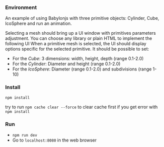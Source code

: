 ### Environment

An example of using Babylonjs with three primitive objects: Cylinder, Cube, IcoSphere and run an animation.

Selecting a mesh should bring up a UI window with primitives parameters adjustment.
You can choose any library or plain HTML to implement the following UI
When a primitive mesh is selected, the UI should display options specific for the selected primitive. It should be possible to set:

- For the _Cube_: 3 dimensions: width, height, depth (range 0.1-2.0)
- For the _Cylinder_: Diameter and height (range 0.1-2.0)
- For the _IcoSphere_: Diameter (range 0.1-2.0) and subdivisions (range 1-10)

### Install

`npm install`

try to run `npm cache clear --force` to clear cache first if you get error with `npm install`

### Run

- `npm run dev`
- Go to `localhost:8080` in the web browser
